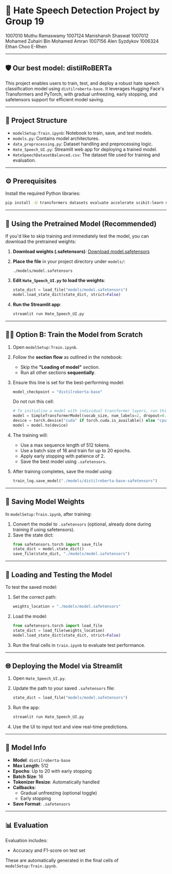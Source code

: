 # 🧠 Hate Speech Detection Project by Group 19

1007010 Muthu Ramaswamy
1007124 Manishansh Shaswat
1007012 Mohamed Zuhairi Bin Mohamed Amran 
1007156 Alen Syzdykov 
1006324 Ethan Choo E-Rhen 

---

## 🛡️ Our best model: distilRoBERTa

This project enables users to train, test, and deploy a robust hate speech classification model using `distilroberta-base`. It leverages Hugging Face's Transformers and PyTorch, with gradual unfreezing, early stopping, and safetensors support for efficient model saving.

---

## 📁 Project Structure

- `modelSetup:Train.ipynb`: Notebook to train, save, and test models.
- `models.py`: Contains model architectures.
- `data_preprocessing.py`: Dataset handling and preprocessing logic.
- `Hate_Speech_UI.py`: Streamlit web app for deploying a trained model.
- `HateSpeechDatasetBalanced.csv`: The dataset file used for training and evaluation.

---

## ⚙️ Prerequisites

Install the required Python libraries:

```bash
pip install -U transformers datasets evaluate accelerate scikit-learn matplotlib safetensors
```

---

## 🧠 Using the Pretrained Model (Recommended)

If you'd like to skip training and immediately test the model, you can download the pretrained weights:

1. **Download weights (.safetensors)**:
   [Download model.safetensors](https://drive.google.com/file/d/1c7pxEXCaEclE-OtdFrGTInDKUWgEbViM/view?usp=sharing)

2. **Place the file** in your project directory under `models/`:
   ```
   ./models/model.safetensors
   ```

3. **Edit `Hate_Speech_UI.py` to load the weights**:
   ```python
   state_dict = load_file("models/model.safetensors")
   model.load_state_dict(state_dict, strict=False)
   ```

4. **Run the Streamlit app**:
   ```bash
   streamlit run Hate_Speech_UI.py
   ```

---

## 🏋️‍♂️ Option B: Train the Model from Scratch

1. Open `modelSetup:Train.ipynb`.

2. Follow the **section flow** as outlined in the notebook:
   - Skip the **"Loading of model"** section.
   - Run all other sections **sequentially**.

3. Ensure this line is set for the best-performing model:
   ```python
   model_checkpoint = "distilroberta-base"
   ```
   
   Do not run this cell:
   ```python
   # To initialise a model with individual transformer layers, run this cell (3 layers)
   model = SimpleTransformerModel(vocab_size, num_labels=2, dropout=0.1, num_layers=3)
   device = torch.device("cuda" if torch.cuda.is_available() else "cpu")
   model = model.to(device)
   ```

5. The training will:
   - Use a max sequence length of 512 tokens.
   - Use a batch size of 16 and train for up to 20 epochs.
   - Apply early stopping with patience of 2.
   - Save the best model using `.safetensors`.

6. After training completes, save the model using:
   ```python
   train_log.save_model("./models/distilroberta-base-safetensors")
   ```

---

## 💾 Saving Model Weights

In `modelSetup:Train.ipynb`, after training:

1. Convert the model to `.safetensors` (optional, already done during training if using safetensors).
2. Save the state dict:
   ```python
   from safetensors.torch import save_file
   state_dict = model.state_dict()
   save_file(state_dict, "./models/model.safetensors")
   ```

---

## 🔁 Loading and Testing the Model

To test the saved model:

1. Set the correct path:
   ```python
   weights_location = "./models/model.safetensors"
   ```

2. Load the model:
   ```python
   from safetensors.torch import load_file
   state_dict = load_file(weights_location)
   model.load_state_dict(state_dict, strict=False)
   ```

3. Run the final cells in `train.ipynb` to evaluate test performance.

---

## 🌐 Deploying the Model via Streamlit

1. Open `Hate_Speech_UI.py`.

2. Update the path to your saved `.safetensors` file:
   ```python
   state_dict = load_file("models/model.safetensors")
   ```

3. Run the app:
   ```bash
   streamlit run Hate_Speech_UI.py
   ```

4. Use the UI to input text and view real-time predictions.

---

## 🧪 Model Info

- **Model**: `distilroberta-base`
- **Max Length**: 512
- **Epochs**: Up to 20 with early stopping
- **Batch Size**: 16
- **Tokenizer Resize**: Automatically handled
- **Callbacks**:
  - Gradual unfreezing (optional toggle)
  - Early stopping
- **Save Format**: `.safetensors`

---

## 📊 Evaluation

Evaluation includes:
- Accuracy and F1-score on test set

These are automatically generated in the final cells of `modelSetup:Train.ipynb`.
